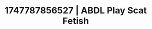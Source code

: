 ---
categories:
- Erotic archetypes
- Fantasy kink
- Punk lovers
- Soft domination
- Modest MILF
image: /assets/images/1747787856527.jpg
layout: post
seo:
  description: Featured content with sensual ABDL Play, Scat Fetish. HD images available.
  keywords: ABDL Play, Scat Fetish
  og_image: /assets/images/1747787856527.jpg
  schema_type: VisualArtwork
tags:
- ABDL Play
- '#1747787856527'
- Scat Fetish
title: 1747787856527 | ABDL Play Scat Fetish
---